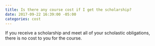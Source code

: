 ```yaml
---
title: Is there any course cost if I get the scholarship?
date: 2017-09-22 16:39:00 -05:00
categories: cost
---
```


If you receive a scholarship and meet all of your scholastic obligations, there is no cost to you for the course.
